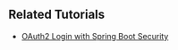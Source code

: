 ## Related Tutorials

* [OAuth2 Login with Spring Boot Security](https://howtodoinjava.com/spring-security/oauth2-login-with-spring-boot-security/)